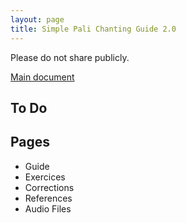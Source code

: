 ```yaml
---
layout: page
title: Simple Pali Chanting Guide 2.0
---
```

 
Please do not share publicly.

[Main document]([url](https://docs.google.com/document/d/1mYauJmbzakn-sKsixNkDrtxF8IX_6mIKOFgd5kquMyg/edit)) 

## To Do


## Pages

- Guide
- Exercices
- Corrections
- References
- Audio Files



